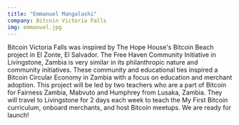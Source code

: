 ```yaml
---
title: "Emmanuel Mangalashi"
company: Bitcoin Victoria Falls
img: emmanuel.jpg
---
```


Bitcoin Victoria Falls was inspired by The Hope House's Bitcoin Beach project in El Zonte, El Salvador. The Free Haven Community Initiative in Livingstone, Zambia is very similar in its philanthropic nature and community initiatives. These community and educational ties inspired a Bitcoin Circular Economy in Zambia with a focus on education and merchant adoption. This project will be led by two teachers who are a part of Bitcoin for Fairness Zambia, Mabvuto and Humphrey from Lusaka, Zambia. They will travel to Livingstone for 2 days each week to teach the My First Bitcoin curriculum, onboard merchants, and host Bitcoin meetups. We are ready for launch!
